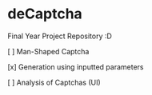 # deCaptcha

Final Year Project Repository :D

[ ] Man-Shaped Captcha

[x] Generation using inputted parameters

[ ] Analysis of Captchas (UI)

